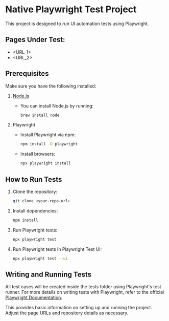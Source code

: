 # Native Playwright Test Project

This project is designed to run UI automation tests using Playwright.

## Pages Under Test:
- <URL_1>
- <URL_2>

## Prerequisites

Make sure you have the following installed:

1. [Node.js](https://nodejs.org/)  
   - You can install Node.js by running:
     ```bash
     brew install node
     ```

2. Playwright
   - Install Playwright via npm:
     ```bash
     npm install -D playwright
     ```
   - Install browsers:
     ```bash
     npx playwright install
     ```

## How to Run Tests

1. Clone the repository:
   ```bash
   git clone <your-repo-url>
   ```

2. Install dependencies:
   ```bash
   npm install
   ```

3. Run Playwright tests:
   ```bash
   npx playwright test
   ```

4. Run Playwright tests in Playwright Test UI:
   ```bash
   npx playwright test --ui
   ```

## Writing and Running Tests
All test cases will be created inside the tests folder using Playwright's test runner. For more details on writing tests with Playwright, refer to the official [Playwright Documentation](https://playwright.dev/docs/intro).


This provides basic information on setting up and running the project. Adjust the page URLs and repository details as necessary.